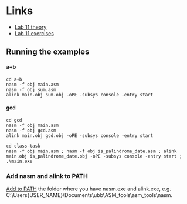 # Links
- [Lab 11 theory](https://www.cs.ubbcluj.ro/~vancea/asc/en-lab11-teorie.php)
- [Lab 11 exercises](https://www.cs.ubbcluj.ro/~vancea/asc/en-lab11-exercitii.php)

## Running the examples
#### a+b
```
cd a+b
nasm -f obj main.asm
nasm -f obj sum.asm
alink main.obj sum.obj -oPE -subsys console -entry start
```
#### gcd
```
cd gcd
nasm -f obj main.asm
nasm -f obj gcd.asm
alink main.obj gcd.obj -oPE -subsys console -entry start
```
```
cd class-task
nasm -f obj main.asm ; nasm -f obj is_palindrome_date.asm ; alink main.obj is_palindrome_date.obj -oPE -subsys console -entry start ; .\main.exe
```
### Add nasm and alink to PATH
[Add to PATH](https://www.architectryan.com/2018/03/17/add-to-the-path-on-windows-10/) the folder where you have nasm.exe and alink.exe, e.g. C:\Users\{USER_NAME}\Documents\ubb\ASM_tools\asm_tools\nasm.